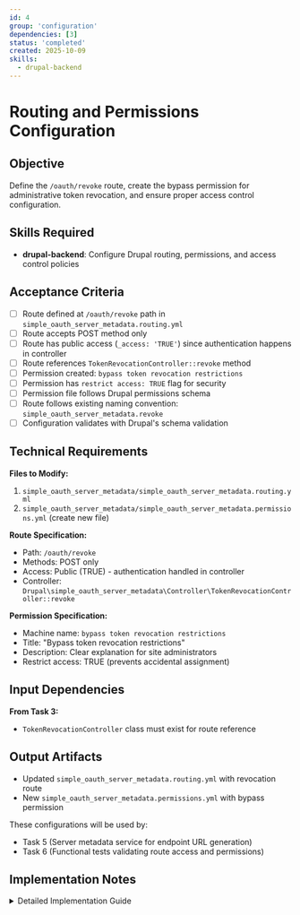 ```yaml
---
id: 4
group: 'configuration'
dependencies: [3]
status: 'completed'
created: 2025-10-09
skills:
  - drupal-backend
---
```


# Routing and Permissions Configuration

## Objective

Define the `/oauth/revoke` route, create the bypass permission for administrative token revocation, and ensure proper access control configuration.

## Skills Required

- **drupal-backend**: Configure Drupal routing, permissions, and access control policies

## Acceptance Criteria

- [ ] Route defined at `/oauth/revoke` path in `simple_oauth_server_metadata.routing.yml`
- [ ] Route accepts POST method only
- [ ] Route has public access (`_access: 'TRUE'`) since authentication happens in controller
- [ ] Route references `TokenRevocationController::revoke` method
- [ ] Permission created: `bypass token revocation restrictions`
- [ ] Permission has `restrict access: TRUE` flag for security
- [ ] Permission file follows Drupal permissions schema
- [ ] Route follows existing naming convention: `simple_oauth_server_metadata.revoke`
- [ ] Configuration validates with Drupal's schema validation

## Technical Requirements

**Files to Modify:**

1. `simple_oauth_server_metadata/simple_oauth_server_metadata.routing.yml`
2. `simple_oauth_server_metadata/simple_oauth_server_metadata.permissions.yml` (create new file)

**Route Specification:**

- Path: `/oauth/revoke`
- Methods: POST only
- Access: Public (TRUE) - authentication handled in controller
- Controller: `Drupal\simple_oauth_server_metadata\Controller\TokenRevocationController::revoke`

**Permission Specification:**

- Machine name: `bypass token revocation restrictions`
- Title: "Bypass token revocation restrictions"
- Description: Clear explanation for site administrators
- Restrict access: TRUE (prevents accidental assignment)

## Input Dependencies

**From Task 3:**

- `TokenRevocationController` class must exist for route reference

## Output Artifacts

- Updated `simple_oauth_server_metadata.routing.yml` with revocation route
- New `simple_oauth_server_metadata.permissions.yml` with bypass permission

These configurations will be used by:

- Task 5 (Server metadata service for endpoint URL generation)
- Task 6 (Functional tests validating route access and permissions)

## Implementation Notes

<details>
<summary>Detailed Implementation Guide</summary>

### Routing Configuration

Add to `simple_oauth_server_metadata/simple_oauth_server_metadata.routing.yml`:

```yaml
simple_oauth_server_metadata.revoke:
  path: '/oauth/revoke'
  defaults:
    _controller: 'Drupal\simple_oauth_server_metadata\Controller\TokenRevocationController::revoke'
    _title: 'OAuth 2.0 Token Revocation'
  methods: [POST]
  requirements:
    _access: 'TRUE'
```

**Key Configuration Points:**

1. **Route name:** Follow convention `simple_oauth_server_metadata.{action}`
2. **Path:** RFC 7009 doesn't mandate specific path, but `/oauth/revoke` is conventional
3. **Methods:** POST only (RFC 7009 requirement)
4. **Access:** `'TRUE'` because authentication is handled in the controller via ClientAuthenticationService
5. **Title:** Used in system logs and admin interfaces

### Why Public Access?

The route has `_access: 'TRUE'` because:

- OAuth client authentication happens within the controller (not Drupal user authentication)
- Clients authenticate via HTTP Basic Auth or POST body credentials
- Drupal's route access system would interfere with OAuth authentication flow
- The controller handles all authentication and authorization logic

### Permissions Configuration

Create `simple_oauth_server_metadata/simple_oauth_server_metadata.permissions.yml`:

```yaml
bypass token revocation restrictions:
  title: 'Bypass token revocation restrictions'
  description: 'Allows revoking any OAuth token regardless of ownership. This is an administrative permission that should only be granted to trusted roles.'
  restrict access: TRUE
```

**Permission Design:**

1. **Machine name:** Descriptive, follows Drupal conventions
2. **Title:** Human-readable for permissions UI
3. **Description:** Clearly explains the security implications
4. **restrict access:** Prevents accidental assignment, shows warning in UI

### Permission Usage

The controller uses this permission to determine if ownership validation should be bypassed:

```php
$bypassOwnership = $this->currentUser->hasPermission('bypass token revocation restrictions');
$this->tokenRevocation->revokeToken($token, $clientId, $bypassOwnership);
```

**Use cases for bypass permission:**

- Site administrators managing OAuth tokens
- Cleanup scripts for revoked users
- Security incident response (revoking compromised tokens)
- Testing and debugging in development environments

### Drupal Permission Best Practices

- **Never use "administer" prefix** unless it's actually a site-wide admin permission
- **Use "bypass" prefix** for permissions that circumvent normal access checks
- **Set restrict access** for sensitive permissions that could impact security
- **Provide clear description** so site builders understand the implications

### Route Validation

After implementing, validate with:

```bash
# Clear cache to register new route
vendor/bin/drush cache:rebuild

# Check route exists
vendor/bin/drush route:list | grep revoke

# Check permission exists
vendor/bin/drush config:get user.role.administrator permissions
```

### Testing Route Configuration

Test route is accessible:

```bash
# Should return 400 (missing token parameter) or 401 (missing client auth)
curl -X POST https://your-site.com/oauth/revoke

# Should return 400 (missing token)
curl -X POST https://your-site.com/oauth/revoke \
  -u "client_id:client_secret"
```

### Integration with Existing Routes

Check existing routes in `simple_oauth_server_metadata.routing.yml` to ensure consistency:

- Follow the same structure and formatting
- Use similar naming patterns
- Match access control patterns for other OAuth endpoints

### Common Issues to Avoid

1. **Don't use `_permission` requirement** - This checks Drupal user permissions, not OAuth client credentials
2. **Don't restrict by role** - OAuth clients aren't Drupal users
3. **Don't use CSRF protection** - OAuth uses different security mechanisms
4. **Don't cache responses** - Token revocation must be immediate

### Documentation

The permission should be documented in the module's README or help text explaining:

- When to grant this permission
- Security implications
- Typical roles that need it (e.g., "Site Administrator")

</details>
